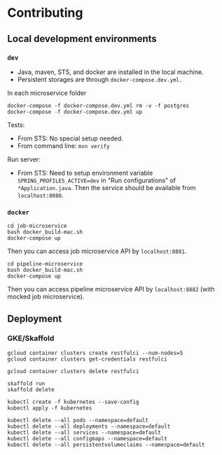 # Contributing

## Local development environments

### `dev`

* Java, maven, STS, and docker are installed in the local machine.
* Persistent storages are through `docker-compose.dev.yml`.

In each microservice folder

```
docker-compose -f docker-compose.dev.yml rm -v -f postgres
docker-compose -f docker-compose.dev.yml up
```

Tests:

* From STS: No special setup needed.
* From command line: `mvn verify`

Run server:

* From STS: Need to setup environment variable `SPRING_PROFILES_ACTIVE=dev` in "Run configurations" of `*Application.java`. Then the service should be available from `localhost:8080`.

### `docker`

```
cd job-microservice
bash docker_build-mac.sh
docker-compose up
```

Then you can access job microservice API by `localhost:8881`.

```
cd pipeline-microservice
bash docker_build-mac.sh
docker-compose up
```

Then you can access pipeline microservice API by `localhost:8882` (with mocked job microservice).

## Deployment

### GKE/Skaffold

```
gcloud container clusters create restfulci --num-nodes=5
gcloud container clusters get-credentials restfulci

gcloud container clusters delete restfulci
```

```
skaffold run
skaffold delete
```

```
kubectl create -f kubernetes --save-config
kubectl apply -f kubernetes

kubectl delete --all pods --namespace=default
kubectl delete --all deployments --namespace=default
kubectl delete --all services --namespace=default
kubectl delete --all configmaps --namespace=default
kubectl delete --all persistentvolumeclaims --namespace=default
```
